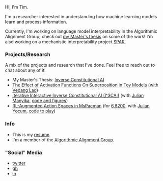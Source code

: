 Hi, I'm Tim.

I'm a researcher interested in understanding how machine learning models learn and process information.

Currently, I'm working on language model interpretability in the Algorithmic Alignment Group; check out [my Master's thesis](https://dspace.mit.edu/handle/1721.1/156804) on some of the work! I'm also working on a mechanistic interpretability project [SPAR](https://sparai.org/).

### Projects/Research
A mix of the projects and research that I've done. Feel free to reach out to chat about any of it!
- My Master's Thesis: [Inverse Constitutional AI](https://dspace.mit.edu/handle/1721.1/156804)
- [The Effect of Activation Functions On Superposition in Toy Models](https://deep-learning-mit.github.io/staging/blog/2023/superposition/) (with [Vedang Lad](https://www.vedanglad.com/))
- [Iterative Interactive Inverse Constitutional AI (I^3CAI)](https://tim0120.github.io/files/i3cai.pdf) (with [Julian Manyika](https://www.linkedin.com/in/julianmanyika444/), [code and figures](https://github.com/jmanyika/interactive-cai))
- [RL-Augmented Action Spaces in MsPacman](https://tim0120.github.io/files/mspacman.pdf) (for [6.8200](https://pulkitag.github.io/6.8200/), with [Julian Yocum](https://twitter.com/julianyocum?lang=en), [code to play](https://github.com/JulianYocum/rl-pacman))

### Info
- This is my [resume](https://tim0120.github.io/files/resume.pdf).
- I'm a member of the [Algorithmic Alignment Group](https://algorithmicalignment.csail.mit.edu/team/).

### "Social" Media
- [twitter](https://twitter.com/timkostolansky)
- [gh](https://github.com/tim0120)
- [in](https://www.linkedin.com/in/kostolansky/)
